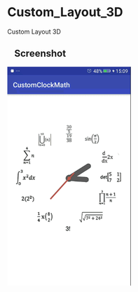 # Custom_Layout_3D
Custom Layout 3D
<h2><a id="user-content-screenshot" class="anchor" href="#screenshot" aria-hidden="true"><svg aria-hidden="true"class="octicon octicon-link" 
height="16" version="1.1" viewBox="0 0 16 16" width="16"><path fill-rule="evenodd" >
</path></svg></a>Screenshot</h2>
<a href="https://github.com/khmiri007/CustomClockMath/blob/master/clock.gif" target="_blank">
<img src="https://github.com/khmiri007/CustomClockMath/blob/master/clock.gif" height="500" style="max-width:100%;"></a>
